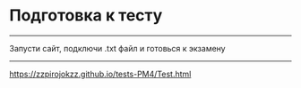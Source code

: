# Подготовка к тесту
___
Запусти сайт, подключи .txt файл и готовься к экзамену
___
https://zzpirojokzz.github.io/tests-PM4/Test.html
